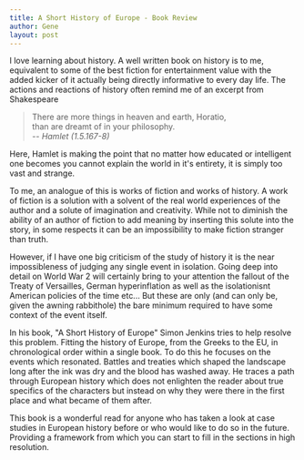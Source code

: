 ```yaml
---
title: A Short History of Europe - Book Review 
author: Gene
layout: post
---
```


I love learning about history.
A well written book on history is to me, equivalent to some of the best fiction for entertainment value with the added kicker of it actually being directly informative to every day life.
The actions and reactions of history often remind me of an excerpt from Shakespeare

> There are more things in heaven and earth, Horatio,  
> than are dreamt of in your philosophy.  
> -- <cite> Hamlet (1.5.167-8) </cite> 

Here, Hamlet is making the point that no matter how educated or intelligent one becomes you cannot explain the world in it's entirety, it is simply too vast and strange.

To me, an analogue of this is works of fiction and works of history. 
A work of fiction is a solution with a solvent of the real world experiences of the author and a solute of imagination and creativity.
While not to diminish the ability of an author of fiction to add meaning by inserting this solute into the story, in some respects it can be an impossibility to make fiction stranger than truth. 

However, if I have one big criticism of the study of history it is the near impossibleness of judging any single event in isolation.
Going deep into detail on World War 2 will certainly bring to your attention the fallout of the Treaty of Versailles, German hyperinflation as well as the isolationisnt American policies of the time etc... 
But these are only (and can only be, given the awning rabbithole) the bare minimum required to have some context of the event itself.

In his book, "A Short History of Europe" Simon Jenkins tries to help resolve this problem.
Fitting the history of Europe, from the Greeks to the EU, in chronological order within a single book.
To do this he focuses on the events which resonated. Battles and treaties which shaped the landscape long after the ink was dry and the blood has washed away.
He traces a path through European history which does not enlighten the reader about true specifics of the characters but instead on why they were there in the first place and what became of them after.

This book is a wonderful read for anyone who has taken a look at case studies in European history before or who would like to do so in the future. Providing a framework from which you can start to fill in the sections in high resolution.
